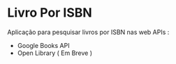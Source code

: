 # Livro Por ISBN
Aplicação para pesquisar livros por ISBN nas web APIs :
- Google Books API
- Open Library ( Em Breve )

